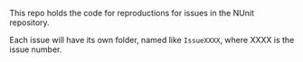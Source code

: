 This repo holds the code for reproductions for issues in the NUnit repository.

Each issue will have its own folder, named like `IssueXXXX`, where XXXX is the issue number.

